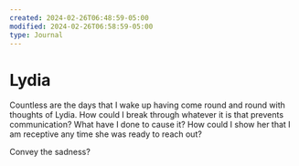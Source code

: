 ```yaml
---
created: 2024-02-26T06:48:59-05:00
modified: 2024-02-26T06:58:59-05:00
type: Journal
---
```


# Lydia

Countless are the days that I wake up having come round and round with thoughts of Lydia. How could I break through whatever it is that prevents communication? What have I done to cause it? How could I show her that I am receptive any time she was ready to reach out?

Convey the sadness?
